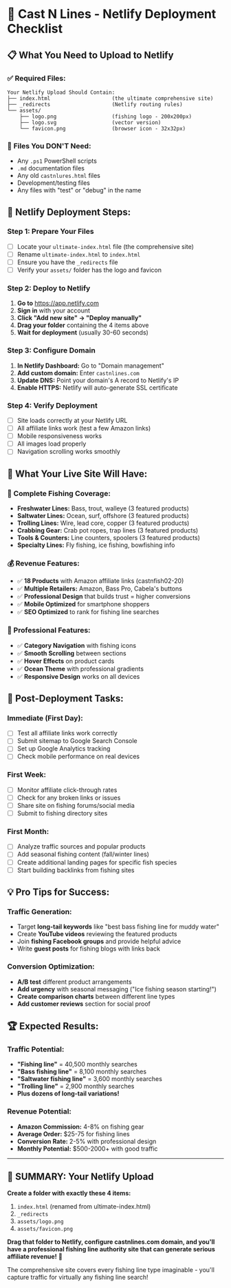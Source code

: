 # 🎣 Cast N Lines - Netlify Deployment Checklist

## 📋 **What You Need to Upload to Netlify**

### ✅ **Required Files:**
```
Your Netlify Upload Should Contain:
├── index.html                    (the ultimate comprehensive site)
├── _redirects                    (Netlify routing rules)
└── assets/
    ├── logo.png                  (fishing logo - 200x200px)
    ├── logo.svg                  (vector version)
    └── favicon.png               (browser icon - 32x32px)
```

### 🚫 **Files You DON'T Need:**
- Any `.ps1` PowerShell scripts
- `.md` documentation files  
- Any old `castnlures.html` files
- Development/testing files
- Any files with "test" or "debug" in the name

## 🚀 **Netlify Deployment Steps:**

### **Step 1: Prepare Your Files**
- [ ] Locate your `ultimate-index.html` file (the comprehensive site)
- [ ] Rename `ultimate-index.html` to `index.html`
- [ ] Ensure you have the `_redirects` file
- [ ] Verify your `assets/` folder has the logo and favicon

### **Step 2: Deploy to Netlify**
1. **Go to** https://app.netlify.com
2. **Sign in** with your account
3. **Click "Add new site" → "Deploy manually"**
4. **Drag your folder** containing the 4 items above
5. **Wait for deployment** (usually 30-60 seconds)

### **Step 3: Configure Domain**
1. **In Netlify Dashboard:** Go to "Domain management"
2. **Add custom domain:** Enter `castnlines.com`
3. **Update DNS:** Point your domain's A record to Netlify's IP
4. **Enable HTTPS:** Netlify will auto-generate SSL certificate

### **Step 4: Verify Deployment**
- [ ] Site loads correctly at your Netlify URL
- [ ] All affiliate links work (test a few Amazon links)
- [ ] Mobile responsiveness works
- [ ] All images load properly
- [ ] Navigation scrolling works smoothly

## 🎯 **What Your Live Site Will Have:**

### **🌊 Complete Fishing Coverage:**
- **Freshwater Lines:** Bass, trout, walleye (3 featured products)
- **Saltwater Lines:** Ocean, surf, offshore (3 featured products)  
- **Trolling Lines:** Wire, lead core, copper (3 featured products)
- **Crabbing Gear:** Crab pot ropes, trap lines (3 featured products)
- **Tools & Counters:** Line counters, spoolers (3 featured products)
- **Specialty Lines:** Fly fishing, ice fishing, bowfishing info

### **💰 Revenue Features:**
- ✅ **18 Products** with Amazon affiliate links (castnfish02-20)
- ✅ **Multiple Retailers:** Amazon, Bass Pro, Cabela's buttons
- ✅ **Professional Design** that builds trust = higher conversions
- ✅ **Mobile Optimized** for smartphone shoppers
- ✅ **SEO Optimized** to rank for fishing line searches

### **🎨 Professional Features:**
- ✅ **Category Navigation** with fishing icons
- ✅ **Smooth Scrolling** between sections
- ✅ **Hover Effects** on product cards
- ✅ **Ocean Theme** with professional gradients
- ✅ **Responsive Design** works on all devices

## 🔧 **Post-Deployment Tasks:**

### **Immediate (First Day):**
- [ ] Test all affiliate links work correctly
- [ ] Submit sitemap to Google Search Console
- [ ] Set up Google Analytics tracking
- [ ] Check mobile performance on real devices

### **First Week:**
- [ ] Monitor affiliate click-through rates
- [ ] Check for any broken links or issues
- [ ] Share site on fishing forums/social media
- [ ] Submit to fishing directory sites

### **First Month:**
- [ ] Analyze traffic sources and popular products
- [ ] Add seasonal fishing content (fall/winter lines)
- [ ] Create additional landing pages for specific fish species
- [ ] Start building backlinks from fishing sites

## 💡 **Pro Tips for Success:**

### **Traffic Generation:**
- Target **long-tail keywords** like "best bass fishing line for muddy water"
- Create **YouTube videos** reviewing the featured products
- Join **fishing Facebook groups** and provide helpful advice
- Write **guest posts** for fishing blogs with links back

### **Conversion Optimization:**
- **A/B test** different product arrangements
- **Add urgency** with seasonal messaging ("Ice fishing season starting!")
- **Create comparison charts** between different line types
- **Add customer reviews** section for social proof

## 🏆 **Expected Results:**

### **Traffic Potential:**
- **"Fishing line"** = 40,500 monthly searches
- **"Bass fishing line"** = 8,100 monthly searches  
- **"Saltwater fishing line"** = 3,600 monthly searches
- **"Trolling line"** = 2,900 monthly searches
- **Plus dozens of long-tail variations!**

### **Revenue Potential:**
- **Amazon Commission:** 4-8% on fishing gear
- **Average Order:** $25-75 for fishing lines
- **Conversion Rate:** 2-5% with professional design
- **Monthly Potential:** $500-2000+ with good traffic

---

## 🎣 **SUMMARY: Your Netlify Upload**

**Create a folder with exactly these 4 items:**
1. `index.html` (renamed from ultimate-index.html)
2. `_redirects` 
3. `assets/logo.png`
4. `assets/favicon.png`

**Drag that folder to Netlify, configure castnlines.com domain, and you'll have a professional fishing line authority site that can generate serious affiliate revenue!** 🚀

The comprehensive site covers every fishing line type imaginable - you'll capture traffic for virtually any fishing line search!
